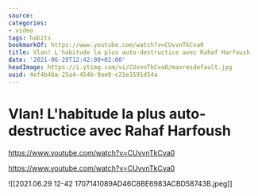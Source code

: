 ```yaml
---
source:
categories:
- video
tags: habits
bookmarkOf: https://www.youtube.com/watch?v=CUvvnTkCva0
title: Vlan! L'habitude la plus auto-destructice avec Rahaf Harfoush
date: '2021-06-29T12:42:00+02:00'
headImage: https://i.ytimg.com/vi/CUvvnTkCva0/maxresdefault.jpg
uuid: 4ef4b4ba-25a4-454b-9ae0-c21e1591d54a
---
```


# Vlan! L'habitude la plus auto-destructice avec Rahaf Harfoush
https://www.youtube.com/watch?v=CUvvnTkCva0

https://www.youtube.com/watch?v=CUvvnTkCva0

![[2021.06.29 12-42 1707141089AD46C8BE6983ACBD58743B.jpeg]]
